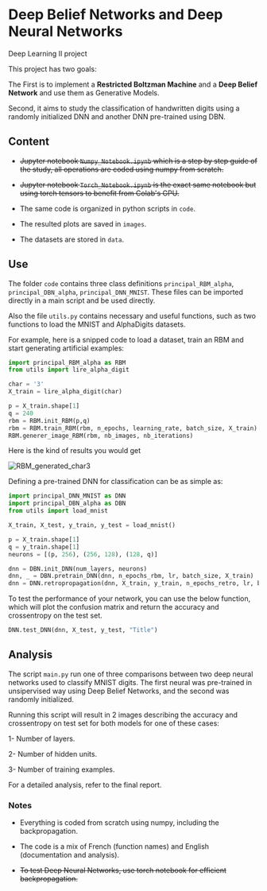 # Deep Belief Networks and Deep Neural Networks
Deep Learning II project

This project has two goals:

The First is to implement a **Restricted Boltzman Machine** and a **Deep Belief Network** and use them as Generative Models.

Second, it aims to study the classification of handwritten digits using a randomly initialized DNN and another DNN pre-trained using DBN.


## Content

- ~~Jupyter notebook `Numpy_Notebook.ipynb` which is a step by step guide of the study, all operations are coded using numpy from scratch.~~

- ~~Jupyter notebook `Torch_Notebook.ipynb` is the exact same notebook but using torch tensors to benefit from Colab's GPU.~~

- The same code is organized in python scripts in `code`. 

- The resulted plots are saved in `images`.

- The datasets are stored in `data`.

## Use

The folder `code` contains three class definitions `principal_RBM_alpha`, `principal_DBN_alpha`, `principal_DNN_MNIST`. These files can be imported directly in a main script and be used directly.

Also the file `utils.py` contains necessary and useful functions, such as two functions to load the MNIST and AlphaDigits datasets.

For example, here is a snipped code to load a dataset, train an RBM and start generating artificial examples:

```python
import principal_RBM_alpha as RBM
from utils import lire_alpha_digit

char = '3'
X_train = lire_alpha_digit(char)

p = X_train.shape[1]
q = 240
rbm = RBM.init_RBM(p,q)
rbm = RBM.train_RBM(rbm, n_epochs, learning_rate, batch_size, X_train)
RBM.generer_image_RBM(rbm, nb_images, nb_iterations)
```

Here is the kind of results you would get

![RBM_generated_char3](https://user-images.githubusercontent.com/24767888/113482714-33393f00-94a0-11eb-87ff-3431ebefc351.png)

Defining a pre-trained DNN for classification can be as simple as:

```python
import principal_DNN_MNIST as DNN
import principal_DBN_alpha as DBN
from utils import load_mnist

X_train, X_test, y_train, y_test = load_mnist()

p = X_train.shape[1]
q = y_train.shape[1]
neurons = [(p, 256), (256, 128), (128, q)]

dnn = DBN.init_DNN(num_layers, neurons)
dnn, _ = DBN.pretrain_DNN(dnn, n_epochs_rbm, lr, batch_size, X_train)
dnn = DNN.retropropagation(dnn, X_train, y_train, n_epochs_retro, lr, batch_size, "pre-trained")
```

To test the performance of your network, you can use the below function, which will plot the confusion matrix and return the accuracy and crossentropy on the test set.

```python
DNN.test_DNN(dnn, X_test, y_test, "Title")
```


## Analysis

The script `main.py` run one of three comparisons between two deep neural networks used to classify MNIST digits. The first neural was pre-trained in unsipervised way using Deep Belief Networks, and the second was randomly initialized.

Running this script will result in 2 images describing the accuracy and crossentropy on test set for both models for one of these cases:

1- Number of layers.


2- Number of hidden units.


3- Number of training examples.


For a detailed analysis, refer to the final report.


### Notes

- Everything is coded from scratch using numpy, including the backpropagation.

- The code is a mix of French (function names) and English (documentation and analysis).

- ~~To test Deep Neural Networks, use torch notebook for efficient backpropagation.~~
